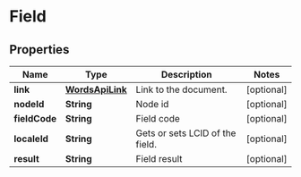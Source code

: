 
# Field

## Properties
Name | Type | Description | Notes
------------ | ------------- | ------------- | -------------
**link** | [**WordsApiLink**](WordsApiLink.md) | Link to the document. |  [optional]
**nodeId** | **String** | Node id |  [optional]
**fieldCode** | **String** | Field code |  [optional]
**localeId** | **String** | Gets or sets LCID of the field. |  [optional]
**result** | **String** | Field result |  [optional]




